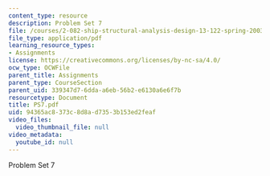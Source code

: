 ```yaml
---
content_type: resource
description: Problem Set 7
file: /courses/2-082-ship-structural-analysis-design-13-122-spring-2003/94365ac8373c8d8ad7353b153ed2feaf_PS7.pdf
file_type: application/pdf
learning_resource_types:
- Assignments
license: https://creativecommons.org/licenses/by-nc-sa/4.0/
ocw_type: OCWFile
parent_title: Assignments
parent_type: CourseSection
parent_uid: 339347d7-6dda-a6eb-56b2-e6130a6e6f7b
resourcetype: Document
title: PS7.pdf
uid: 94365ac8-373c-8d8a-d735-3b153ed2feaf
video_files:
  video_thumbnail_file: null
video_metadata:
  youtube_id: null
---
```

Problem Set 7